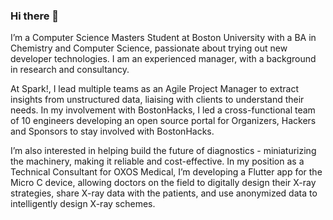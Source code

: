 ### Hi there 👋

I’m a Computer Science Masters Student at Boston University with a BA in Chemistry and Computer Science, passionate about trying out new developer technologies. I am an experienced manager, with a background in research and consultancy. 

At Spark!, I lead multiple teams as an Agile Project Manager to extract insights from unstructured data, liaising with clients to understand their needs. In my involvement with BostonHacks, I led a cross-functional team of 10 engineers developing an open source portal for Organizers, Hackers and Sponsors to stay involved with BostonHacks.

I’m also interested in helping build the future of diagnostics - miniaturizing the machinery, making it reliable and cost-effective. In my position as a Technical Consultant for OXOS Medical, I’m developing a Flutter app for the Micro C device, allowing doctors on the field to digitally design their X-ray strategies, share X-ray data with the patients, and use anonymized data to intelligently design X-ray schemes.

<!--
**rishabnayak/rishabnayak** is a ✨ _special_ ✨ repository because its `README.md` (this file) appears on your GitHub profile.

Here are some ideas to get you started:

- 🔭 I’m currently working on ...
- 🌱 I’m currently learning ...
- 👯 I’m looking to collaborate on ...
- 🤔 I’m looking for help with ...
- 💬 Ask me about ...
- 📫 How to reach me: ...
- 😄 Pronouns: ...
- ⚡ Fun fact: ...
-->
